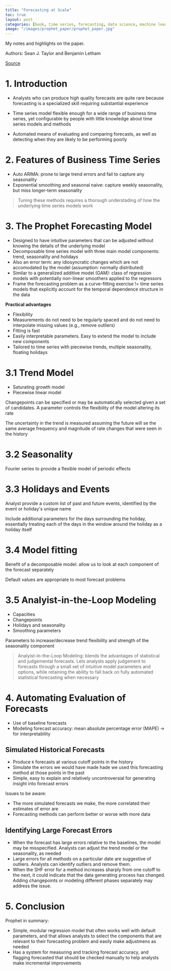 ```yaml
---
title: "Forecasting at Scale"
toc: true
layout: post
categories: [book, time series, forecasting, data science, machine learning, statistics]
image: "/images/prophet_paper/prophet_paper.jpg"
---
```


My notes and highlights on the paper.

Authors: Sean J. Taylor and Benjamin Letham

[Source](https://peerj.com/preprints/3190.pdf)

# 1. Introduction

- Analysts who can produce high quality forecasts are quite rare because forecasting is a specialized skill requiring substantial experience

- Time series model flexible enough for a wide range of business time series, yet configurable by people with little knowledge about time series models and methods

- Automated means of evaluating and comparing forecasts, as well as detecting when they are likely to be performing poorly

# 2. Features of Business Time Series

- Auto ARIMA: prone to large trend errors and fail to capture any seasonality
- Exponential smoothing and seasonal naive: capture weekly seasonality, but miss longer-term seasonality

> Tuning these methods requires a thorough understading of how the underlying time series models work

# 3. The Prophet Forecasting Model

- Designed to have intuitive parameters that can be adjusted without knowing the details of the underlying model
- Decomposable time series model with three main model components: trend, seasonality and holidays
- Also an error term: any idiosyncratic changes which are not accomodated by the model (assumption: normally distributed)
- Similar to a generalized additive model (GAM): class of regression models with potentially non-linear smoothers applied to the regressors
- Frame the forecasting problem as a curve-fitting exercise != time series models that explicitly account for the temporal dependence structure in the data

**Practical advantages**
- Flexibility
- Measurements do not need to be regularly spaced and do not need to interpolate missing values (e.g., remove outliers)
- Fitting is fast
- Easily interpretable parameters. Easy to extend the model to include new components
- Tailored to time series with piecewise trends, multiple seasonality, floating holidays

# 3.1 Trend Model
- Saturating growth model
- Piecewise linear model

Changepoints can be specified or may be automatically selected given a set of candidates. A parameter controls the flexibility of the model altering its rate

The uncertainty in the trend is measured assuming the future will se the same average frequency and magnitude of rate changes that were seen in the history

# 3.2 Seasonality
Fourier series to provide a flexible model of periodic effects

# 3.3 Holidays and Events
Analyst provide a custom list of past and future events, identified by the event or holiday's unique name

Include additional parameters for the days surrounding the holiday, essentially treating each of the days in the window around the holiday as a holiday itself

# 3.4 Model fitting
Benefit of a decomposable model: allow us to look at each component of the forecast separately

Default values are appropriate to most forecast problems

# 3.5 Analyist-in-the-Loop Modeling
- Capacities
- Changepoints
- Holidays and seasonality
- Smoothing parameters

Parameters to increase/decrease trend flexibility and strength of the seasonality component

> Analyist-in-the-Loop Modeling: blends the advantages of statistical and judgemental forecasts. Lets analysts apply judgement to forecasts through a small set of intuitive model parameters and options, while retaining the ability to fall back on fully automated statistical forecasting when necessary

# 4. Automating Evaluation of Forecasts
- Use of baseline forecasts
- Modeling forecast accuracy: mean absolute percentage error (MAPE) -> for interpretability

## Simulated Historical Forecasts
- Produce `K` forecasts at various cutoff points in the history
- Simulate the errors we would have made hade we used this forecasting method at those points in the past
- Simple, easy to explain and relatively uncontroversial for generating insight into forecast errors

Issues to be aware:
- The more simulated forecasts we make, the more correlated their estimates of error are
- Forecasting methods can perform better or worse with more data

## Identifying Large Forecast Errors
- When the forecast has large errors relative to the baselines, the model may be misspecified. Analysts can adjust the trend model or the seasonality, as needed
- Large errors for all methods on a particular date are suggestive of outliers. Analysts can identify outliers and remove them.
- When the SHF error for a method increases sharply from one cutoff to the next, it could indicate that the data generating process has changed. Adding changepoints or modeling different phases separately may address the issue.

# 5. Conclusion
Prophet in summary:
- Simple, modular regression model that often works well with default parameters, and that allows analysts to select the components that are relevant to their forecasting problem and easily make adjustmens as needed
- Has a system for measuring and tracking forecast accuracy, and flagging forecasted that should be checked manually to help analysts make incremental improvements